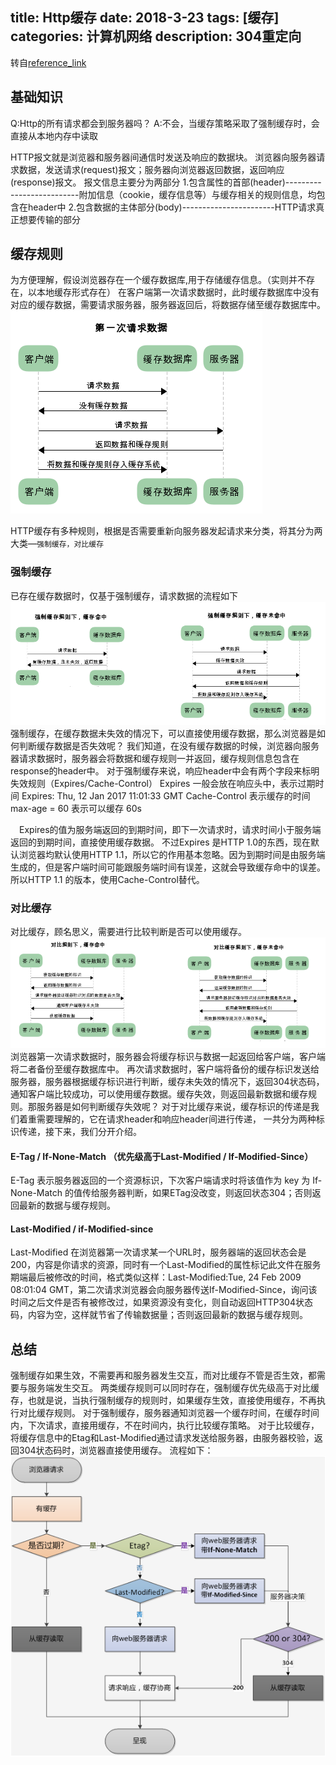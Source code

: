 title: Http缓存
date: 2018-3-23
tags: [缓存]
categories: 计算机网络
description: 304重定向
---
转自[reference_link](https://www.cnblogs.com/chenqf/p/6386163.html)
## 基础知识
Q:Http的所有请求都会到服务器吗？
A:不会，当缓存策略采取了强制缓存时，会直接从本地内存中读取

HTTP报文就是浏览器和服务器间通信时发送及响应的数据块。
浏览器向服务器请求数据，发送请求(request)报文；服务器向浏览器返回数据，返回响应(response)报文。
报文信息主要分为两部分
1.包含属性的首部(header)--------------------------附加信息（cookie，缓存信息等）与缓存相关的规则信息，均包含在header中
2.包含数据的主体部分(body)-----------------------HTTP请求真正想要传输的部分

## 缓存规则
为方便理解，假设浏览器存在一个缓存数据库,用于存储缓存信息。（实则并不存在，以本地缓存形式存在）
在客户端第一次请求数据时，此时缓存数据库中没有对应的缓存数据，需要请求服务器，服务器返回后，将数据存储至缓存数据库中。
![first_request](/images/first_request.png)

HTTP缓存有多种规则，根据是否需要重新向服务器发起请求来分类，将其分为两大类—`强制缓存，对比缓存`

### 强制缓存
已存在缓存数据时，仅基于强制缓存，请求数据的流程如下
![force_cache](/images/force_cache.PNG)
强制缓存，在缓存数据未失效的情况下，可以直接使用缓存数据，那么浏览器是如何判断缓存数据是否失效呢？
我们知道，在没有缓存数据的时候，浏览器向服务器请求数据时，服务器会将数据和缓存规则一并返回，缓存规则信息包含在response的header中。
对于强制缓存来说，响应header中会有两个字段来标明失效规则（Expires/Cache-Control）
Expires 一般会放在响应头中，表示过期时间
Expires: Thu, 12 Jan 2017 11:01:33 GMT
Cache-Control 表示缓存的时间 max-age = 60 表示可以缓存 60s

　Expires的值为服务端返回的到期时间，即下一次请求时，请求时间小于服务端返回的到期时间，直接使用缓存数据。
不过Expires 是HTTP 1.0的东西，现在默认浏览器均默认使用HTTP 1.1，所以它的作用基本忽略。因为到期时间是由服务端生成的，但是客户端时间可能跟服务端时间有误差，这就会导致缓存命中的误差。
所以HTTP 1.1 的版本，使用Cache-Control替代。

### 对比缓存
对比缓存，顾名思义，需要进行比较判断是否可以使用缓存。
![compare_cache](/images/compare_cache.PNG)
浏览器第一次请求数据时，服务器会将缓存标识与数据一起返回给客户端，客户端将二者备份至缓存数据库中。
再次请求数据时，客户端将备份的缓存标识发送给服务器，服务器根据缓存标识进行判断，缓存未失效的情况下，返回304状态码，通知客户端比较成功，可以使用缓存数据。缓存失效，则返回最新数据和缓存规则。那服务器是如何判断缓存失效呢？
对于对比缓存来说，缓存标识的传递是我们着重需要理解的，它在请求header和响应header间进行传递，
一共分为两种标识传递，接下来，我们分开介绍。
#### E-Tag / If-None-Match （优先级高于Last-Modified  /  If-Modified-Since）
 E-Tag 表示服务器返回的一个资源标识，下次客户端请求时将该值作为 key 为 If-None-Match 的值传给服务器判断，如果ETag没改变，则返回状态304；否则返回最新的数据与缓存规则。
 #### Last-Modified / if-Modified-since
Last-Modified  在浏览器第一次请求某一个URL时，服务器端的返回状态会是200，内容是你请求的资源，同时有一个Last-Modified的属性标记此文件在服务期端最后被修改的时间，格式类似这样：Last-Modified:Tue, 24 Feb 2009 08:01:04 GMT，第二次请求浏览器会向服务器传送If-Modified-Since，询问该时间之后文件是否有被修改过，如果资源没有变化，则自动返回HTTP304状态码，内容为空，这样就节省了传输数据量；否则返回最新的数据与缓存规则。

## 总结
强制缓存如果生效，不需要再和服务器发生交互，而对比缓存不管是否生效，都需要与服务端发生交互。
两类缓存规则可以同时存在，强制缓存优先级高于对比缓存，也就是说，当执行强制缓存的规则时，如果缓存生效，直接使用缓存，不再执行对比缓存规则。
对于强制缓存，服务器通知浏览器一个缓存时间，在缓存时间内，下次请求，直接用缓存，不在时间内，执行比较缓存策略。
对于比较缓存，将缓存信息中的Etag和Last-Modified通过请求发送给服务器，由服务器校验，返回304状态码时，浏览器直接使用缓存。
流程如下：
![browser_request_again](/images/browser_request_again.png)

